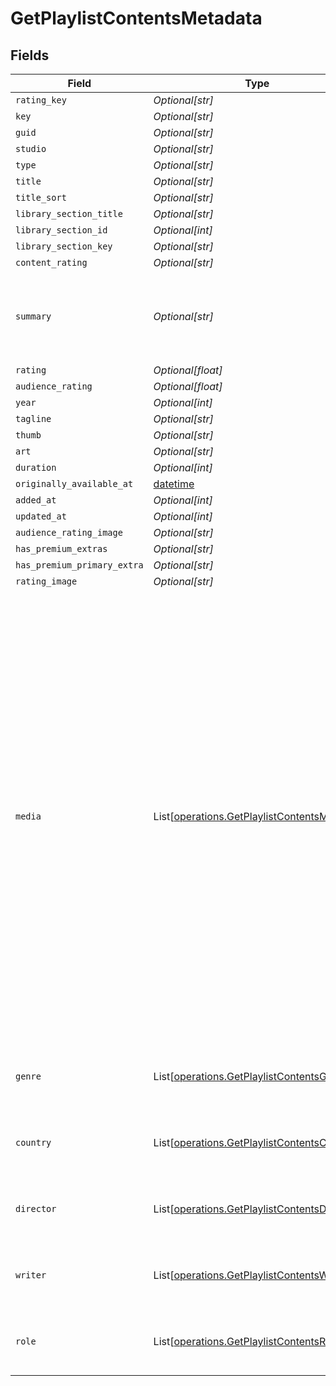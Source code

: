 # GetPlaylistContentsMetadata


## Fields

| Field                                                                                                                                                                                                                                                                                                                                                                                                                                                                                                                                                                                                                                                  | Type                                                                                                                                                                                                                                                                                                                                                                                                                                                                                                                                                                                                                                                   | Required                                                                                                                                                                                                                                                                                                                                                                                                                                                                                                                                                                                                                                               | Description                                                                                                                                                                                                                                                                                                                                                                                                                                                                                                                                                                                                                                            | Example                                                                                                                                                                                                                                                                                                                                                                                                                                                                                                                                                                                                                                                |
| ------------------------------------------------------------------------------------------------------------------------------------------------------------------------------------------------------------------------------------------------------------------------------------------------------------------------------------------------------------------------------------------------------------------------------------------------------------------------------------------------------------------------------------------------------------------------------------------------------------------------------------------------------ | ------------------------------------------------------------------------------------------------------------------------------------------------------------------------------------------------------------------------------------------------------------------------------------------------------------------------------------------------------------------------------------------------------------------------------------------------------------------------------------------------------------------------------------------------------------------------------------------------------------------------------------------------------ | ------------------------------------------------------------------------------------------------------------------------------------------------------------------------------------------------------------------------------------------------------------------------------------------------------------------------------------------------------------------------------------------------------------------------------------------------------------------------------------------------------------------------------------------------------------------------------------------------------------------------------------------------------ | ------------------------------------------------------------------------------------------------------------------------------------------------------------------------------------------------------------------------------------------------------------------------------------------------------------------------------------------------------------------------------------------------------------------------------------------------------------------------------------------------------------------------------------------------------------------------------------------------------------------------------------------------------ | ------------------------------------------------------------------------------------------------------------------------------------------------------------------------------------------------------------------------------------------------------------------------------------------------------------------------------------------------------------------------------------------------------------------------------------------------------------------------------------------------------------------------------------------------------------------------------------------------------------------------------------------------------ |
| `rating_key`                                                                                                                                                                                                                                                                                                                                                                                                                                                                                                                                                                                                                                           | *Optional[str]*                                                                                                                                                                                                                                                                                                                                                                                                                                                                                                                                                                                                                                        | :heavy_minus_sign:                                                                                                                                                                                                                                                                                                                                                                                                                                                                                                                                                                                                                                     | N/A                                                                                                                                                                                                                                                                                                                                                                                                                                                                                                                                                                                                                                                    | 17                                                                                                                                                                                                                                                                                                                                                                                                                                                                                                                                                                                                                                                     |
| `key`                                                                                                                                                                                                                                                                                                                                                                                                                                                                                                                                                                                                                                                  | *Optional[str]*                                                                                                                                                                                                                                                                                                                                                                                                                                                                                                                                                                                                                                        | :heavy_minus_sign:                                                                                                                                                                                                                                                                                                                                                                                                                                                                                                                                                                                                                                     | N/A                                                                                                                                                                                                                                                                                                                                                                                                                                                                                                                                                                                                                                                    | /library/metadata/17                                                                                                                                                                                                                                                                                                                                                                                                                                                                                                                                                                                                                                   |
| `guid`                                                                                                                                                                                                                                                                                                                                                                                                                                                                                                                                                                                                                                                 | *Optional[str]*                                                                                                                                                                                                                                                                                                                                                                                                                                                                                                                                                                                                                                        | :heavy_minus_sign:                                                                                                                                                                                                                                                                                                                                                                                                                                                                                                                                                                                                                                     | N/A                                                                                                                                                                                                                                                                                                                                                                                                                                                                                                                                                                                                                                                    | plex://movie/5d77683f6f4521001ea9dc53                                                                                                                                                                                                                                                                                                                                                                                                                                                                                                                                                                                                                  |
| `studio`                                                                                                                                                                                                                                                                                                                                                                                                                                                                                                                                                                                                                                               | *Optional[str]*                                                                                                                                                                                                                                                                                                                                                                                                                                                                                                                                                                                                                                        | :heavy_minus_sign:                                                                                                                                                                                                                                                                                                                                                                                                                                                                                                                                                                                                                                     | N/A                                                                                                                                                                                                                                                                                                                                                                                                                                                                                                                                                                                                                                                    | Universal Pictures                                                                                                                                                                                                                                                                                                                                                                                                                                                                                                                                                                                                                                     |
| `type`                                                                                                                                                                                                                                                                                                                                                                                                                                                                                                                                                                                                                                                 | *Optional[str]*                                                                                                                                                                                                                                                                                                                                                                                                                                                                                                                                                                                                                                        | :heavy_minus_sign:                                                                                                                                                                                                                                                                                                                                                                                                                                                                                                                                                                                                                                     | N/A                                                                                                                                                                                                                                                                                                                                                                                                                                                                                                                                                                                                                                                    | movie                                                                                                                                                                                                                                                                                                                                                                                                                                                                                                                                                                                                                                                  |
| `title`                                                                                                                                                                                                                                                                                                                                                                                                                                                                                                                                                                                                                                                | *Optional[str]*                                                                                                                                                                                                                                                                                                                                                                                                                                                                                                                                                                                                                                        | :heavy_minus_sign:                                                                                                                                                                                                                                                                                                                                                                                                                                                                                                                                                                                                                                     | N/A                                                                                                                                                                                                                                                                                                                                                                                                                                                                                                                                                                                                                                                    | Serenity                                                                                                                                                                                                                                                                                                                                                                                                                                                                                                                                                                                                                                               |
| `title_sort`                                                                                                                                                                                                                                                                                                                                                                                                                                                                                                                                                                                                                                           | *Optional[str]*                                                                                                                                                                                                                                                                                                                                                                                                                                                                                                                                                                                                                                        | :heavy_minus_sign:                                                                                                                                                                                                                                                                                                                                                                                                                                                                                                                                                                                                                                     | N/A                                                                                                                                                                                                                                                                                                                                                                                                                                                                                                                                                                                                                                                    | Amazing Spider-Man 2                                                                                                                                                                                                                                                                                                                                                                                                                                                                                                                                                                                                                                   |
| `library_section_title`                                                                                                                                                                                                                                                                                                                                                                                                                                                                                                                                                                                                                                | *Optional[str]*                                                                                                                                                                                                                                                                                                                                                                                                                                                                                                                                                                                                                                        | :heavy_minus_sign:                                                                                                                                                                                                                                                                                                                                                                                                                                                                                                                                                                                                                                     | N/A                                                                                                                                                                                                                                                                                                                                                                                                                                                                                                                                                                                                                                                    | Movies                                                                                                                                                                                                                                                                                                                                                                                                                                                                                                                                                                                                                                                 |
| `library_section_id`                                                                                                                                                                                                                                                                                                                                                                                                                                                                                                                                                                                                                                   | *Optional[int]*                                                                                                                                                                                                                                                                                                                                                                                                                                                                                                                                                                                                                                        | :heavy_minus_sign:                                                                                                                                                                                                                                                                                                                                                                                                                                                                                                                                                                                                                                     | N/A                                                                                                                                                                                                                                                                                                                                                                                                                                                                                                                                                                                                                                                    | 1                                                                                                                                                                                                                                                                                                                                                                                                                                                                                                                                                                                                                                                      |
| `library_section_key`                                                                                                                                                                                                                                                                                                                                                                                                                                                                                                                                                                                                                                  | *Optional[str]*                                                                                                                                                                                                                                                                                                                                                                                                                                                                                                                                                                                                                                        | :heavy_minus_sign:                                                                                                                                                                                                                                                                                                                                                                                                                                                                                                                                                                                                                                     | N/A                                                                                                                                                                                                                                                                                                                                                                                                                                                                                                                                                                                                                                                    | /library/sections/1                                                                                                                                                                                                                                                                                                                                                                                                                                                                                                                                                                                                                                    |
| `content_rating`                                                                                                                                                                                                                                                                                                                                                                                                                                                                                                                                                                                                                                       | *Optional[str]*                                                                                                                                                                                                                                                                                                                                                                                                                                                                                                                                                                                                                                        | :heavy_minus_sign:                                                                                                                                                                                                                                                                                                                                                                                                                                                                                                                                                                                                                                     | N/A                                                                                                                                                                                                                                                                                                                                                                                                                                                                                                                                                                                                                                                    | PG-13                                                                                                                                                                                                                                                                                                                                                                                                                                                                                                                                                                                                                                                  |
| `summary`                                                                                                                                                                                                                                                                                                                                                                                                                                                                                                                                                                                                                                              | *Optional[str]*                                                                                                                                                                                                                                                                                                                                                                                                                                                                                                                                                                                                                                        | :heavy_minus_sign:                                                                                                                                                                                                                                                                                                                                                                                                                                                                                                                                                                                                                                     | N/A                                                                                                                                                                                                                                                                                                                                                                                                                                                                                                                                                                                                                                                    | Serenity continues the story of the TV series it was based upon ("Firefly"). River Tam had a secret - one in which she's not even aware - so dangerous, no one's safe, as an Alliance operative's sent to capture her, and all others are considered irrelevant to his job.                                                                                                                                                                                                                                                                                                                                                                            |
| `rating`                                                                                                                                                                                                                                                                                                                                                                                                                                                                                                                                                                                                                                               | *Optional[float]*                                                                                                                                                                                                                                                                                                                                                                                                                                                                                                                                                                                                                                      | :heavy_minus_sign:                                                                                                                                                                                                                                                                                                                                                                                                                                                                                                                                                                                                                                     | N/A                                                                                                                                                                                                                                                                                                                                                                                                                                                                                                                                                                                                                                                    | 8.2                                                                                                                                                                                                                                                                                                                                                                                                                                                                                                                                                                                                                                                    |
| `audience_rating`                                                                                                                                                                                                                                                                                                                                                                                                                                                                                                                                                                                                                                      | *Optional[float]*                                                                                                                                                                                                                                                                                                                                                                                                                                                                                                                                                                                                                                      | :heavy_minus_sign:                                                                                                                                                                                                                                                                                                                                                                                                                                                                                                                                                                                                                                     | N/A                                                                                                                                                                                                                                                                                                                                                                                                                                                                                                                                                                                                                                                    | 9.1                                                                                                                                                                                                                                                                                                                                                                                                                                                                                                                                                                                                                                                    |
| `year`                                                                                                                                                                                                                                                                                                                                                                                                                                                                                                                                                                                                                                                 | *Optional[int]*                                                                                                                                                                                                                                                                                                                                                                                                                                                                                                                                                                                                                                        | :heavy_minus_sign:                                                                                                                                                                                                                                                                                                                                                                                                                                                                                                                                                                                                                                     | N/A                                                                                                                                                                                                                                                                                                                                                                                                                                                                                                                                                                                                                                                    | 2005                                                                                                                                                                                                                                                                                                                                                                                                                                                                                                                                                                                                                                                   |
| `tagline`                                                                                                                                                                                                                                                                                                                                                                                                                                                                                                                                                                                                                                              | *Optional[str]*                                                                                                                                                                                                                                                                                                                                                                                                                                                                                                                                                                                                                                        | :heavy_minus_sign:                                                                                                                                                                                                                                                                                                                                                                                                                                                                                                                                                                                                                                     | N/A                                                                                                                                                                                                                                                                                                                                                                                                                                                                                                                                                                                                                                                    | They aim to misbehave.                                                                                                                                                                                                                                                                                                                                                                                                                                                                                                                                                                                                                                 |
| `thumb`                                                                                                                                                                                                                                                                                                                                                                                                                                                                                                                                                                                                                                                | *Optional[str]*                                                                                                                                                                                                                                                                                                                                                                                                                                                                                                                                                                                                                                        | :heavy_minus_sign:                                                                                                                                                                                                                                                                                                                                                                                                                                                                                                                                                                                                                                     | N/A                                                                                                                                                                                                                                                                                                                                                                                                                                                                                                                                                                                                                                                    | /library/metadata/17/thumb/1705637165                                                                                                                                                                                                                                                                                                                                                                                                                                                                                                                                                                                                                  |
| `art`                                                                                                                                                                                                                                                                                                                                                                                                                                                                                                                                                                                                                                                  | *Optional[str]*                                                                                                                                                                                                                                                                                                                                                                                                                                                                                                                                                                                                                                        | :heavy_minus_sign:                                                                                                                                                                                                                                                                                                                                                                                                                                                                                                                                                                                                                                     | N/A                                                                                                                                                                                                                                                                                                                                                                                                                                                                                                                                                                                                                                                    | /library/metadata/17/art/1705637165                                                                                                                                                                                                                                                                                                                                                                                                                                                                                                                                                                                                                    |
| `duration`                                                                                                                                                                                                                                                                                                                                                                                                                                                                                                                                                                                                                                             | *Optional[int]*                                                                                                                                                                                                                                                                                                                                                                                                                                                                                                                                                                                                                                        | :heavy_minus_sign:                                                                                                                                                                                                                                                                                                                                                                                                                                                                                                                                                                                                                                     | N/A                                                                                                                                                                                                                                                                                                                                                                                                                                                                                                                                                                                                                                                    | 141416                                                                                                                                                                                                                                                                                                                                                                                                                                                                                                                                                                                                                                                 |
| `originally_available_at`                                                                                                                                                                                                                                                                                                                                                                                                                                                                                                                                                                                                                              | [datetime](https://docs.python.org/3/library/datetime.html#datetime-objects)                                                                                                                                                                                                                                                                                                                                                                                                                                                                                                                                                                           | :heavy_minus_sign:                                                                                                                                                                                                                                                                                                                                                                                                                                                                                                                                                                                                                                     | N/A                                                                                                                                                                                                                                                                                                                                                                                                                                                                                                                                                                                                                                                    | 2005-09-29 00:00:00 +0000 UTC                                                                                                                                                                                                                                                                                                                                                                                                                                                                                                                                                                                                                          |
| `added_at`                                                                                                                                                                                                                                                                                                                                                                                                                                                                                                                                                                                                                                             | *Optional[int]*                                                                                                                                                                                                                                                                                                                                                                                                                                                                                                                                                                                                                                        | :heavy_minus_sign:                                                                                                                                                                                                                                                                                                                                                                                                                                                                                                                                                                                                                                     | N/A                                                                                                                                                                                                                                                                                                                                                                                                                                                                                                                                                                                                                                                    | 1705637164                                                                                                                                                                                                                                                                                                                                                                                                                                                                                                                                                                                                                                             |
| `updated_at`                                                                                                                                                                                                                                                                                                                                                                                                                                                                                                                                                                                                                                           | *Optional[int]*                                                                                                                                                                                                                                                                                                                                                                                                                                                                                                                                                                                                                                        | :heavy_minus_sign:                                                                                                                                                                                                                                                                                                                                                                                                                                                                                                                                                                                                                                     | N/A                                                                                                                                                                                                                                                                                                                                                                                                                                                                                                                                                                                                                                                    | 1705637165                                                                                                                                                                                                                                                                                                                                                                                                                                                                                                                                                                                                                                             |
| `audience_rating_image`                                                                                                                                                                                                                                                                                                                                                                                                                                                                                                                                                                                                                                | *Optional[str]*                                                                                                                                                                                                                                                                                                                                                                                                                                                                                                                                                                                                                                        | :heavy_minus_sign:                                                                                                                                                                                                                                                                                                                                                                                                                                                                                                                                                                                                                                     | N/A                                                                                                                                                                                                                                                                                                                                                                                                                                                                                                                                                                                                                                                    | rottentomatoes://image.rating.upright                                                                                                                                                                                                                                                                                                                                                                                                                                                                                                                                                                                                                  |
| `has_premium_extras`                                                                                                                                                                                                                                                                                                                                                                                                                                                                                                                                                                                                                                   | *Optional[str]*                                                                                                                                                                                                                                                                                                                                                                                                                                                                                                                                                                                                                                        | :heavy_minus_sign:                                                                                                                                                                                                                                                                                                                                                                                                                                                                                                                                                                                                                                     | N/A                                                                                                                                                                                                                                                                                                                                                                                                                                                                                                                                                                                                                                                    | 1                                                                                                                                                                                                                                                                                                                                                                                                                                                                                                                                                                                                                                                      |
| `has_premium_primary_extra`                                                                                                                                                                                                                                                                                                                                                                                                                                                                                                                                                                                                                            | *Optional[str]*                                                                                                                                                                                                                                                                                                                                                                                                                                                                                                                                                                                                                                        | :heavy_minus_sign:                                                                                                                                                                                                                                                                                                                                                                                                                                                                                                                                                                                                                                     | N/A                                                                                                                                                                                                                                                                                                                                                                                                                                                                                                                                                                                                                                                    | 1                                                                                                                                                                                                                                                                                                                                                                                                                                                                                                                                                                                                                                                      |
| `rating_image`                                                                                                                                                                                                                                                                                                                                                                                                                                                                                                                                                                                                                                         | *Optional[str]*                                                                                                                                                                                                                                                                                                                                                                                                                                                                                                                                                                                                                                        | :heavy_minus_sign:                                                                                                                                                                                                                                                                                                                                                                                                                                                                                                                                                                                                                                     | N/A                                                                                                                                                                                                                                                                                                                                                                                                                                                                                                                                                                                                                                                    | rottentomatoes://image.rating.ripe                                                                                                                                                                                                                                                                                                                                                                                                                                                                                                                                                                                                                     |
| `media`                                                                                                                                                                                                                                                                                                                                                                                                                                                                                                                                                                                                                                                | List[[operations.GetPlaylistContentsMedia](../../models/operations/getplaylistcontentsmedia.md)]                                                                                                                                                                                                                                                                                                                                                                                                                                                                                                                                                       | :heavy_minus_sign:                                                                                                                                                                                                                                                                                                                                                                                                                                                                                                                                                                                                                                     | N/A                                                                                                                                                                                                                                                                                                                                                                                                                                                                                                                                                                                                                                                    | [<br/>{<br/>"id": 15,<br/>"duration": 141416,<br/>"bitrate": 2273,<br/>"width": 1920,<br/>"height": 814,<br/>"aspectRatio": 2.35,<br/>"audioChannels": 2,<br/>"audioCodec": "aac",<br/>"videoCodec": "h264",<br/>"videoResolution": "1080",<br/>"container": "mp4",<br/>"videoFrameRate": "24p",<br/>"optimizedForStreaming": 0,<br/>"audioProfile": "lc",<br/>"has64bitOffsets": false,<br/>"videoProfile": "high",<br/>"Part": [<br/>{<br/>"id": 15,<br/>"key": "/library/parts/15/1705637151/file.mp4",<br/>"duration": 141416,<br/>"file": "/movies/Serenity (2005)/Serenity (2005).mp4",<br/>"size": 40271948,<br/>"audioProfile": "lc",<br/>"container": "mp4",<br/>"has64bitOffsets": false,<br/>"optimizedForStreaming": false,<br/>"videoProfile": "high"<br/>}<br/>]<br/>}<br/>] |
| `genre`                                                                                                                                                                                                                                                                                                                                                                                                                                                                                                                                                                                                                                                | List[[operations.GetPlaylistContentsGenre](../../models/operations/getplaylistcontentsgenre.md)]                                                                                                                                                                                                                                                                                                                                                                                                                                                                                                                                                       | :heavy_minus_sign:                                                                                                                                                                                                                                                                                                                                                                                                                                                                                                                                                                                                                                     | N/A                                                                                                                                                                                                                                                                                                                                                                                                                                                                                                                                                                                                                                                    | [<br/>{<br/>"tag": "Action"<br/>}<br/>]                                                                                                                                                                                                                                                                                                                                                                                                                                                                                                                                                                                                                |
| `country`                                                                                                                                                                                                                                                                                                                                                                                                                                                                                                                                                                                                                                              | List[[operations.GetPlaylistContentsCountry](../../models/operations/getplaylistcontentscountry.md)]                                                                                                                                                                                                                                                                                                                                                                                                                                                                                                                                                   | :heavy_minus_sign:                                                                                                                                                                                                                                                                                                                                                                                                                                                                                                                                                                                                                                     | N/A                                                                                                                                                                                                                                                                                                                                                                                                                                                                                                                                                                                                                                                    | [<br/>{<br/>"tag": "United States of America"<br/>}<br/>]                                                                                                                                                                                                                                                                                                                                                                                                                                                                                                                                                                                              |
| `director`                                                                                                                                                                                                                                                                                                                                                                                                                                                                                                                                                                                                                                             | List[[operations.GetPlaylistContentsDirector](../../models/operations/getplaylistcontentsdirector.md)]                                                                                                                                                                                                                                                                                                                                                                                                                                                                                                                                                 | :heavy_minus_sign:                                                                                                                                                                                                                                                                                                                                                                                                                                                                                                                                                                                                                                     | N/A                                                                                                                                                                                                                                                                                                                                                                                                                                                                                                                                                                                                                                                    | [<br/>{<br/>"tag": "Joss Whedon"<br/>}<br/>]                                                                                                                                                                                                                                                                                                                                                                                                                                                                                                                                                                                                           |
| `writer`                                                                                                                                                                                                                                                                                                                                                                                                                                                                                                                                                                                                                                               | List[[operations.GetPlaylistContentsWriter](../../models/operations/getplaylistcontentswriter.md)]                                                                                                                                                                                                                                                                                                                                                                                                                                                                                                                                                     | :heavy_minus_sign:                                                                                                                                                                                                                                                                                                                                                                                                                                                                                                                                                                                                                                     | N/A                                                                                                                                                                                                                                                                                                                                                                                                                                                                                                                                                                                                                                                    | [<br/>{<br/>"tag": "Joss Whedon"<br/>}<br/>]                                                                                                                                                                                                                                                                                                                                                                                                                                                                                                                                                                                                           |
| `role`                                                                                                                                                                                                                                                                                                                                                                                                                                                                                                                                                                                                                                                 | List[[operations.GetPlaylistContentsRole](../../models/operations/getplaylistcontentsrole.md)]                                                                                                                                                                                                                                                                                                                                                                                                                                                                                                                                                         | :heavy_minus_sign:                                                                                                                                                                                                                                                                                                                                                                                                                                                                                                                                                                                                                                     | N/A                                                                                                                                                                                                                                                                                                                                                                                                                                                                                                                                                                                                                                                    | [<br/>{<br/>"tag": "Gina Torres"<br/>}<br/>]                                                                                                                                                                                                                                                                                                                                                                                                                                                                                                                                                                                                           |